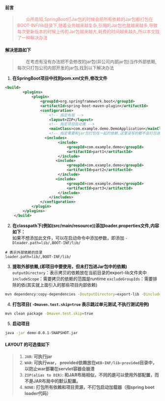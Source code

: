 
#### 前言
><font color=LightCoral>&emsp;&emsp;众所周知,SpringBoot打Jar包的时候会把所有依赖的Jar包都打包在BOOT-INF/lib目录下,随着业务越来越复杂,引用的Jar包也就越来越多,导致每次更新版本的时候上传的Jar包越来越大,耗费的时间越来越久,所以本文找了一种解决办法 </font>


#### 解决思路如下
>&emsp;&emsp;在考虑有没有办法把不会修改的jar包(非公司内部jar包)当作外部依赖,每次只打包公司内部开发的jar包,找到以下解决办法


1. **在SpringBoot项目中找到pom.xml文件,修改文件**
```xml
<build>
        <plugins>
            <plugin>
                <groupId>org.springframework.boot</groupId>
                <artifactId>spring-boot-maven-plugin</artifactId>
                <configuration>
                    <!-- 指定布局 -->
                    <layout>ZIP</layout>
                    <!-- 指定项目启动类 -->
                    <mainClass>com.example.demo.DemoApplication</mainClass>
                    <!-- 指定需要和jar包打包在一起的依赖,这里没写的都不会打包进Jar包里。-->
                  <includes>
                        <include>
                            <groupId>com.example.demo</groupId>
                            <artifactId>part1</artifactId>
                        </include>
                       <include>
                            <groupId>com.example.demo</groupId>
                            <artifactId>part2</artifactId>
                        </include>
                       <include>
                            <groupId>com.example.demo</groupId>
                            <artifactId>part3</artifactId>
                        </include>
                    </includes>
                </configuration>
            </plugin>
        </plugins>
    </build>
```  

2. **在classpath下(例如(src/main/resource))添加loader.properties文件,内容如下：**  
 如果不想添加此文件，可以在启动命令中添加参数，即添加 `-Dloader.path=lib/,BOOT-INF/lib/`

```properties
# 表示外部依赖的目录
loader.path=lib/,BOOT-INF/lib/
```  

3. **提取外部依赖,(即项目中要使用，但未打包进Jar包中的依赖)**  
 `outputDirectory`：表示拷贝的依赖放在当前目录的export-lib文件夹中
 `includeScope`：需要拷贝的依赖的范围是runtime
 `excludeGroupIds`：需要排除的依(其实就上面引入的那些项目内部依赖)
```bash
mvn dependency:copy-dependencies -DoutputDirectory=export-lib -DincludeScope=runtime -DexcludeGroupIds=com.example.demo
```  

4. **打包项目( `-Dmaven.test.skip=true` 表示跳过单元测试,不执行测试用例)**
```bash
mvn clean package -Dmaven.test.skip=true
```  

5. **启动项目**
```bash
java -jar demo-0.0.1-SNAPSHOT.jar
```  

#### LAYOUT 的可选值如下
>1. **`JAR`: 可执行jar**
>2. **`WAR`: 可执行war， provided依赖放在`WEB-INF/lib-provided`目录中，以防止war部署在servlet容器会崩溃**
>3. **`ZIP(alias to DIR)`: 和JAR布局相似，不同的是可以使用外部配置，而不是JAR布局中的默认配置。**
>4. **`NONE`: 打包所有依赖和项目资源，不打包启动加载器（指spring boot loader代码）**
